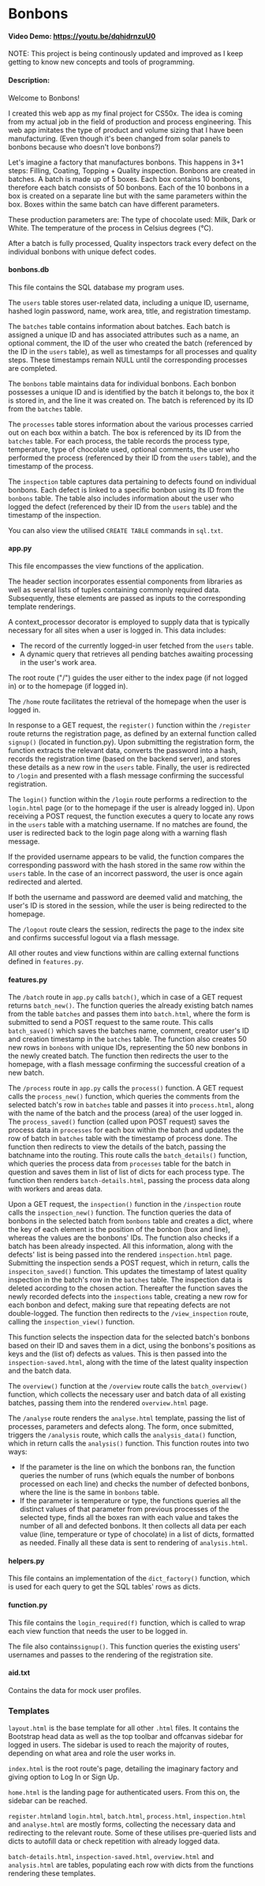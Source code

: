 # Bonbons
#### Video Demo:    https://youtu.be/dqhidrnzuU0

NOTE: This project is being continously updated and improved as I keep getting to know new concepts and tools of programming.

#### Description:

Welcome to Bonbons!

I created this web app as my final project for CS50x. The idea is coming from my actual job in the field of production and process engineering. This web app imitates the type of product and volume sizing that I have been manufacturing. (Even though it's been changed from solar panels to bonbons because who doesn't love bonbons?)

Let's imagine a factory that manufactures bonbons. This happens in 3+1 steps: Filling, Coating, Topping + Quality inspection.
Bonbons are created in batches. A batch is made up of 5 boxes. Each box contains 10 bonbons, therefore each batch consists of 50 bonbons. Each of the 10 bonbons in a box is created on a separate line but with the same parameters within the box. Boxes within the same batch can have different parameters.

These production parameters are: 
The type of chocolate used: Milk, Dark or White. 
The temperature of the process in Celsius degrees (°C).

After a batch is fully processed, Quality inspectors track every defect on the individual bonbons with unique defect codes.

#### bonbons.db

This file contains the SQL database my program uses.

The `users` table stores user-related data, including a unique ID, username, hashed login password, name, work area, title, and registration timestamp.

The `batches` table contains information about batches. Each batch is assigned a unique ID and has associated attributes such as a name, an optional comment, the ID of the user who created the batch (referenced by the ID in the `users` table), as well as timestamps for all processes and quality steps. These timestamps remain NULL until the corresponding processes are completed.

The `bonbons` table maintains data for individual bonbons. Each bonbon possesses a unique ID and is identified by the batch it belongs to, the box it is stored in, and the line it was created on. The batch is referenced by its ID from the `batches` table.

The `processes` table stores information about the various processes carried out on each box within a batch. The box is referenced by its ID from the `batches` table. For each process, the table records the process type, temperature, type of chocolate used, optional comments, the user who performed the process (referenced by their ID from the `users` table), and the timestamp of the process.

The `inspection` table captures data pertaining to defects found on individual bonbons. Each defect is linked to a specific bonbon using its ID from the `bonbons` table. The table also includes information about the user who logged the defect (referenced by their ID from the `users` table) and the timestamp of the inspection.

You can also view the utilised `CREATE TABLE` commands in `sql.txt`.

#### app.py

This file encompasses the view functions of the application.

The header section incorporates essential components from libraries as well as several lists of tuples containing commonly required data. Subsequently, these elements are passed as inputs to the corresponding template renderings.

A context_processor decorator is employed to supply data that is typically necessary for all sites when a user is logged in. This data includes:

* The record of the currently logged-in user fetched from the `users` table.
* A dynamic query that retrieves all pending batches awaiting processing in the user's work area.

The root route ("/") guides the user either to the index page (if not logged in) or to the homepage (if logged in).

The `/home` route facilitates the retrieval of the homepage when the user is logged in.

In response to a GET request, the `register()` function within the `/register` route returns the registration page, as defined by an external function called `signup()` (located in function.py). Upon submitting the registration form, the function extracts the relevant data, converts the password into a hash, records the registration time (based on the backend server), and stores these details as a new row in the `users` table. Finally, the user is redirected to `/login` and presented with a flash message confirming the successful registration.

The `login()` function within the `/login` route performs a redirection to the `login.html` page (or to the homepage if the user is already logged in). Upon receiving a POST request, the function executes a query to locate any rows in the `users` table with a matching username. If no matches are found, the user is redirected back to the login page along with a warning flash message.

If the provided username appears to be valid, the function compares the corresponding password with the hash stored in the same row within the `users` table. In the case of an incorrect password, the user is once again redirected and alerted.

If both the username and password are deemed valid and matching, the user's ID is stored in the session, while the user is being redirected to the homepage.

The `/logout` route clears the session, redirects the page to the index site and confirms successful logout via a flash message.

All other routes and view functions within are calling external functions defined in `features.py`.

#### features.py

The `/batch` route in `app.py` calls `batch()`, which in case of a GET request returns `batch_new()`. The function queries the already existing batch names from the table `batches` and passes them into `batch.html`, where the form is submitted to send a POST request to the same route. This calls `batch_saved()` which saves the batches name, comment, creator user's ID and creation timestamp in the `batches` table. The function also creates 50 new rows in `bonbons` with unique IDs, representing the 50 new bonbons in the newly created batch. The function then redirects the user to the homepage, with a flash message confirming the successful creation of a new batch.

The `/process` route in `app.py` calls the `process()` function. A GET request calls the `process_new()` function, which queries the comments from the selected batch's row in `batches` table and passes it into `process.html`, along with the name of the batch and the process (area) of the user logged in.
The `process_saved()` function (called upon POST request) saves the process data in `processes` for each box within the batch and updates the row of batch in `batches` table with the timestamp of process done. The function then redirects to view the details of the batch, passing the batchname into the routing. This route calls the `batch_details()` function, which queries the process data from `processes` table for the batch in question and saves them in list of list of dicts for each process type. The function then renders `batch-details.html`, passing the process data along with workers and areas data.

Upon a GET request, the `inspection()` function in the `/inspection` route calls the `inspection_new()` function. The function queries the data of bonbons in the selected batch from `bonbons` table and creates a dict, where the key of each element is the position of the bonbon (box and line), whereas the values are the bonbons' IDs. The function also checks if a batch has been already inspected. All this information, along with the defects' list is being passed into the rendered `inspection.html` page.
Submitting the inspection sends a POST request, which in return, calls the `inspeciton_saved()` function. This updates the timestamp of latest quality inspection in the batch's row in the `batches` table. The inspection data is deleted according to the chosen action. Thereafter the function saves the newly recorded defects into the `inspections` table, creating a new row for each bonbon and defect, making sure that repeating defects are not double-logged. The function then redirects to the `/view_inspection` route, calling the `inspection_view()` function.

This function selects the inspection data for the selected batch's bonbons based on their ID and saves them in a dict, using the bonbons's positions as keys and the (list of) defects as values. This is then passed into the `inspection-saved.html`, along with the time of the latest quality inspection and the batch data.

The `overview()` function at the `/overview` route calls the `batch_overview()` function, which collects the necessary user and batch data of all existing batches, passing them into the rendered `overview.html` page.

The `/analyse` route renders the `analyse.html` template, passing the list of processes, parameters and defects along. The form, once submitted, triggers the `/analysis` route, which calls the `analysis_data()` function, which in return calls the `analysis()` function. This function routes into two ways:
* If the parameter is the line on which the bonbons ran, the function queries the number of runs (which equals the number of bonbons processed on each line) and checks the number of defected bonbons, where the line is the same in `bonbons` table.
* If the parameter is temperature or type, the functions queries all the distinct values of that parameter from previous processes of the selected type, finds all the boxes ran with each value and takes the number of all and defected bonbons.
It then collects all data per each value (line, temperature or type of chocolate) in a list of dicts, formatted as needed. Finally all these data is sent to rendering of `analysis.html`.

#### helpers.py

This file contains an implementation of the `dict_factory()` function, which is used for each query to get the SQL tables' rows as dicts.

#### function.py

This file contains the `login_required(f)` function, which is called to wrap each view function that needs the user to be logged in.

The file also contains`signup()`. This function queries the existing users' usernames and passes to the rendering of the registration site.

#### aid.txt

Contains the data for mock user profiles.

### Templates

`layout.html` is the base template for all other `.html` files. It contains the Bootstrap head data as well as the top toolbar and offcanvas sidebar for logged in users. The sidebar is used to reach the majority of routes, depending on what area and role the user works in.

`index.html` is the root route's page, detailing the imaginary factory and giving option to Log In or Sign Up.

`home.html` is the landing page for authenticated users. From this on, the sidebar can be reached.

`register.html`and `login.html`, `batch.html`, `process.html`, `inspection.html` and `analyse.html` are mostly forms, collecting the necessary data and redirecting to the relevant route. Some of these utilises pre-queried lists and dicts to autofill data or check repetition with already logged data.

`batch-details.html`, `inspection-saved.html`, `overview.html` and `analysis.html` are tables, populating each row with dicts from the functions rendering these templates.

